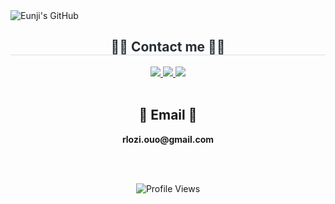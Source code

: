 <div class="header">
      <img src="https://capsule-render.vercel.app/api?type=transparent&fontColor=F5C0CA&text=Eunji's%20GitHub%20&height=150&fontSize=60&descAlignY=75&descAlign=60" alt="Eunji's GitHub">
    </div>
<div align= "center">
    <h2 style="border-bottom: 1px solid #d8dee4; color: #282d33;"> 🧑‍💻 Contact me 🧑‍💻 </h2>
    <div align= "center"> <a href=https://rlo-zi.tistory.com/> <img src="https://img.shields.io/badge/Tistory-000000?style=for-the-badge&logo=Tistory&logoColor=white&link=https://rlo-zi.tistory.com/"> </a>
         <a href=https://eunji-kim-dev.notion.site/135ce856b0a0800b8b9ae709fe5dcc1b?pvs=73> <img src="https://img.shields.io/badge/Notion-000000?style=for-the-badge&logo=Notion&logoColor=white&link=rlozi.ouo@gmail.com"> </a>
         <a href=mailto:rlozi.ouo@gmail.com> <img src="https://img.shields.io/badge/Gmail-EA4335?style=for-the-badge&logo=Gmail&logoColor=white&link=mailto:rlozi.ouo@gmail.com"> </a>
          </div><br>
    <div align= "center">  </div> 
    <h2 align="center">📧 Email 📧</h2>
<p align="center">
  <Strong> rlozi.ouo@gmail.com </Strong>
</p><br>
<div align= "center">
 <br>

 ![Profile Views](https://komarev.com/ghpvc/?username=rozevll&color=blue)
